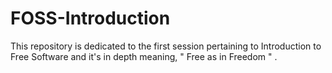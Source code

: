 # FOSS-Introduction
This repository is dedicated to the first session pertaining to Introduction to Free Software and it's in depth meaning, " Free as in Freedom " .
